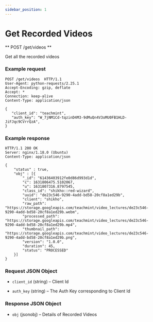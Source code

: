 ```yaml
---
sidebar_position: 1
---
```


# Get Recorded Videos

** POST /get/videos **

Get all the recorded videos

### Example request

```http
POST /get/videos  HTTP/1.1
User-Agent: python-requests/2.25.1
Accept-Encoding: gzip, deflate
Accept: *
Connection: keep-alive
Content-Type: application/json

{
   "client_id": "teachmint",
   "auth_key": "W_7jNM1Cd-tqzinD4M3-9dMuQn4V3oMU0FB1HLD-JiFJqc9CVrrQzA",
}
```

### Example response

```http
HTTP/1.1 200 OK
Server: nginx/1.18.0 (Ubuntu)
Content-Type: application/json

{
    "status" : true,
    "obj" : [{
        "_id": "61436403912fe0d86d993d1d",
        "c": 1631806475.5102067,
        "u": 1631807316.8797545,
        "class_id": "shikho::red-wizard",
        "uuid": "de23c546-9290-4add-bd58-20cf8a1ed29b",
        "client": "shikho",
        "raw_path": "https://storage.googleapis.com/teachmint/video_lectures/de23c546-9290-4add-bd58-20cf8a1ed29b.webm",
        "processed_path": "https://storage.googleapis.com/teachmint/video_lectures/de23c546-9290-4add-bd58-20cf8a1ed29b.mp4",
        "thumbnail_path": "https://storage.googleapis.com/teachmint/video_lectures/de23c546-9290-4add-bd58-20cf8a1ed29b.png",
        "version": "1.0.0",
        "duration": 45,
        "status": "PROCESSED"
    }]
}
```

### Request JSON Object

- `client_id` (string) – Client Id

- `auth_key` (string) – The Auth Key corresponding to Client Id

### Response JSON Object

- `obj` (jsonobj) – Details of Recorded Videos

